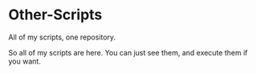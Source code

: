 # Other-Scripts
All of my scripts, one repository.

So all of my scripts are here. You can just see them, and execute them if you want.
